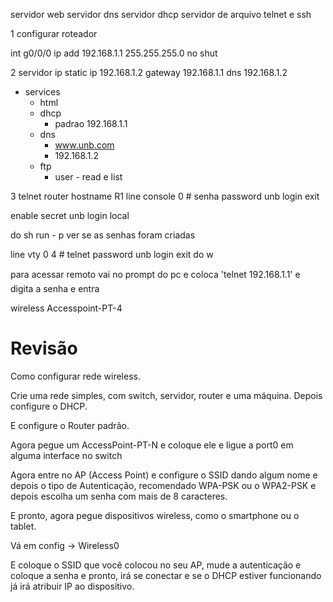 servidor web
servidor dns
servidor dhcp
servidor de arquivo
telnet e ssh

1 configurar roteador

int g0/0/0 
ip add 192.168.1.1 255.255.255.0
no shut

2 servidor
ip static
ip 192.168.1.2
gateway 192.168.1.1
dns 192.168.1.2

- services
	- html
	- dhcp
		- padrao 192.168.1.1
	- dns
		- www.unb.com
		- 192.168.1.2
	- ftp 
		- user - read e list

3 telnet
router 
hostname R1
line console 0 # senha
password unb
login
exit

enable secret unb
login local

do sh run - p ver se as senhas foram criadas

line vty 0 4 # telnet
password unb
login
exit
do w

para acessar remoto vai no prompt do pc e coloca 'telnet 192.168.1.1' e digita a senha e entra

wireless Accesspoint-PT-4


# Revisão 

Como configurar rede wireless.

Crie uma rede simples, com switch, servidor, router e uma máquina.
Depois configure o DHCP.

E configure o Router padrão.

Agora pegue um AccessPoint-PT-N e coloque ele e ligue a port0 em alguma interface no switch

Agora entre no AP (Access Point) e configure o SSID dando algum nome e depois o tipo de Autenticação, recomendado WPA-PSK ou o WPA2-PSK e depois escolha um senha com mais de 8 caracteres.

E pronto, agora pegue dispositivos wireless, como o smartphone ou o tablet.

Vá em config -> Wireless0 

E coloque o SSID que você colocou no seu AP, mude a autenticação e coloque a senha e pronto, irá se conectar e se o DHCP estiver funcionando já irá atribuir IP ao dispositivo.

